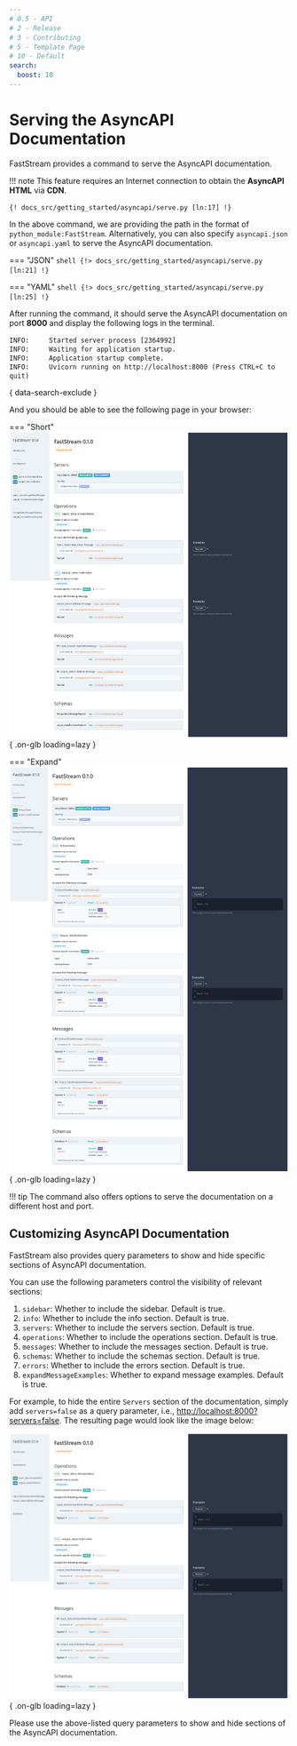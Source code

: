 ```yaml
---
# 0.5 - API
# 2 - Release
# 3 - Contributing
# 5 - Template Page
# 10 - Default
search:
  boost: 10
---
```


# Serving the AsyncAPI Documentation

FastStream provides a command to serve the AsyncAPI documentation.

!!! note
    This feature requires an Internet connection to obtain the **AsyncAPI HTML** via **CDN**.

```shell
{! docs_src/getting_started/asyncapi/serve.py [ln:17] !}
```

In the above command, we are providing the path in the format of `python_module:FastStream`. Alternatively, you can also specify `asyncapi.json` or `asyncapi.yaml` to serve the AsyncAPI documentation.

=== "JSON"
    ```shell
    {!> docs_src/getting_started/asyncapi/serve.py [ln:21] !}
    ```

=== "YAML"
    ```shell
    {!> docs_src/getting_started/asyncapi/serve.py [ln:25] !}
    ```

After running the command, it should serve the AsyncAPI documentation on port **8000** and display the following logs in the terminal.

```{.shell .no-copy}
INFO:     Started server process [2364992]
INFO:     Waiting for application startup.
INFO:     Application startup complete.
INFO:     Uvicorn running on http://localhost:8000 (Press CTRL+C to quit)
```
{ data-search-exclude }

And you should be able to see the following page in your browser:

=== "Short"
    ![HTML-page](../../../assets/img/AsyncAPI-basic-html-short.png){ .on-glb loading=lazy }

=== "Expand"
    ![HTML-page](../../../assets/img/AsyncAPI-basic-html-full.png){ .on-glb loading=lazy }

!!! tip
    The command also offers options to serve the documentation on a different host and port.

## Customizing AsyncAPI Documentation

FastStream also provides query parameters to show and hide specific sections of AsyncAPI documentation.

You can use the following parameters control the visibility of relevant sections:

1. `sidebar`: Whether to include the sidebar. Default is true.
1. `info`: Whether to include the info section. Default is true.
1. `servers`: Whether to include the servers section. Default is true.
1. `operations`: Whether to include the operations section. Default is true.
1. `messages`: Whether to include the messages section. Default is true.
1. `schemas`: Whether to include the schemas section. Default is true.
1. `errors`: Whether to include the errors section. Default is true.
1. `expandMessageExamples`: Whether to expand message examples. Default is true.

For example, to hide the entire `Servers` section of the documentation, simply add `servers=false` as a query parameter, i.e., <http://localhost:8000?servers=false>. The resulting page would look like the image below:

![HTML-page](../../../assets/img/AsyncAPI-hidden-servers.png){ .on-glb loading=lazy }

Please use the above-listed query parameters to show and hide sections of the AsyncAPI documentation.
